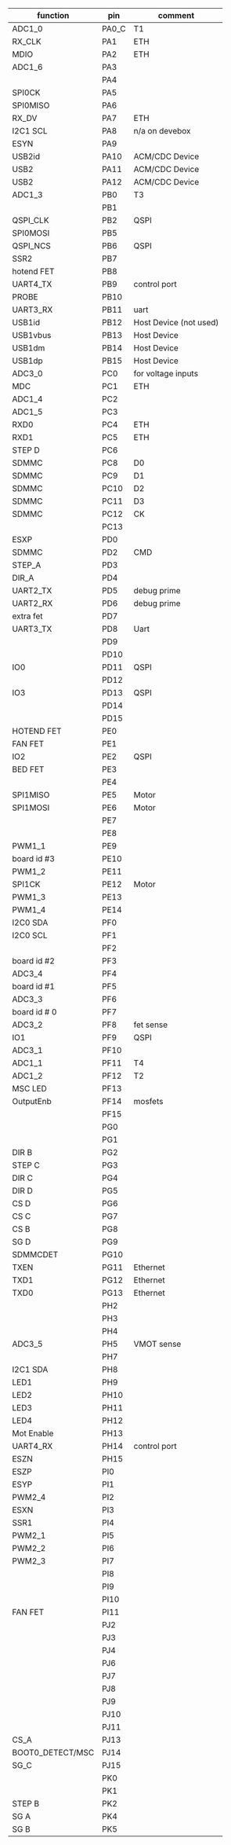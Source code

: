 | function         | pin   | comment                |
| --               | --    | --                     |
| ADC1_0           | PA0_C | T1                     |
| RX_CLK           | PA1   | ETH                    |
| MDIO             | PA2   | ETH                    |
| ADC1_6           | PA3   |                        |
|                  | PA4   |                        |
| SPI0CK           | PA5   |                        |
| SPI0MISO         | PA6   |                        |
| RX_DV            | PA7   | ETH                    |
| I2C1 SCL         | PA8   | n/a on devebox         |
| ESYN             | PA9   |                        |
| USB2id           | PA10  | ACM/CDC Device         |
| USB2             | PA11  | ACM/CDC Device         |
| USB2             | PA12  | ACM/CDC Device         |
| ADC1_3           | PB0   | T3                     |
|                  | PB1   |                        |
| QSPI_CLK         | PB2   | QSPI                   |
| SPI0MOSI         | PB5   |                        |
| QSPI_NCS         | PB6   | QSPI                   |
| SSR2             | PB7   |                        |
| hotend FET       | PB8   |                        |
| UART4_TX         | PB9   | control port           |
| PROBE            | PB10  |                        |
| UART3_RX         | PB11  | uart                   |
| USB1id           | PB12  | Host Device (not used) |
| USB1vbus         | PB13  | Host Device            |
| USB1dm           | PB14  | Host Device            |
| USB1dp           | PB15  | Host Device            |
| ADC3_0           | PC0   | for voltage inputs     |
| MDC              | PC1   | ETH                    |
| ADC1_4           | PC2   |                        |
| ADC1_5           | PC3   |                        |
| RXD0             | PC4   | ETH                    |
| RXD1             | PC5   | ETH                    |
| STEP D           | PC6   |                        |
| SDMMC            | PC8   | D0                     |
| SDMMC            | PC9   | D1                     |
| SDMMC            | PC10  | D2                     |
| SDMMC            | PC11  | D3                     |
| SDMMC            | PC12  | CK                     |
|                  | PC13  |                        |
| ESXP             | PD0   |                        |
| SDMMC            | PD2   | CMD                    |
| STEP_A           | PD3   |                        |
| DIR_A            | PD4   |                        |
| UART2_TX         | PD5   | debug prime            |
| UART2_RX         | PD6   | debug prime            |
| extra fet        | PD7   |                        |
| UART3_TX         | PD8   | Uart                   |
|                  | PD9   |                        |
|                  | PD10  |                        |
| IO0              | PD11  | QSPI                   |
|                  | PD12  |                        |
| IO3              | PD13  | QSPI                   |
|                  | PD14  |                        |
|                  | PD15  |                        |
| HOTEND FET       | PE0   |                        |
| FAN FET          | PE1   |                        |
| IO2              | PE2   | QSPI                   |
| BED FET          | PE3   |                        |
|                  | PE4   |                        |
| SPI1MISO         | PE5   | Motor                  |
| SPI1MOSI         | PE6   | Motor                  |
|                  | PE7   |                        |
|                  | PE8   |                        |
| PWM1_1           | PE9   |                        |
| board id #3      | PE10  |                        |
| PWM1_2           | PE11  |                        |
| SPI1CK           | PE12  | Motor                  |
| PWM1_3           | PE13  |                        |
| PWM1_4           | PE14  |                        |
| I2C0 SDA         | PF0   |                        |
| I2C0 SCL         | PF1   |                        |
|                  | PF2   |                        |
| board id #2      | PF3   |                        |
| ADC3_4           | PF4   |                        |
| board id #1      | PF5   |                        |
| ADC3_3           | PF6   |                        |
| board id # 0     | PF7   |                        |
| ADC3_2           | PF8   | fet sense              |
| IO1              | PF9   | QSPI                   |
| ADC3_1           | PF10  |                        |
| ADC1_1           | PF11  | T4                     |
| ADC1_2           | PF12  | T2                     |
| MSC LED          | PF13  |                        |
| OutputEnb        | PF14  | mosfets                |
|                  | PF15  |                        |
|                  | PG0   |                        |
|                  | PG1   |                        |
| DIR B            | PG2   |                        |
| STEP C           | PG3   |                        |
| DIR C            | PG4   |                        |
| DIR D            | PG5   |                        |
| CS D             | PG6   |                        |
| CS C             | PG7   |                        |
| CS B             | PG8   |                        |
| SG D             | PG9   |                        |
| SDMMCDET         | PG10  |                        |
| TXEN             | PG11  | Ethernet               |
| TXD1             | PG12  | Ethernet               |
| TXD0             | PG13  | Ethernet               |
|                  | PH2   |                        |
|                  | PH3   |                        |
|                  | PH4   |                        |
| ADC3_5           | PH5   | VMOT sense             |
|                  | PH7   |                        |
| I2C1 SDA         | PH8   |                        |
| LED1             | PH9   |                        |
| LED2             | PH10  |                        |
| LED3             | PH11  |                        |
| LED4             | PH12  |                        |
| Mot Enable       | PH13  |                        |
| UART4_RX         | PH14  | control port           |
| ESZN             | PH15  |                        |
| ESZP             | PI0   |                        |
| ESYP             | PI1   |                        |
| PWM2_4           | PI2   |                        |
| ESXN             | PI3   |                        |
| SSR1             | PI4   |                        |
| PWM2_1           | PI5   |                        |
| PWM2_2           | PI6   |                        |
| PWM2_3           | PI7   |                        |
|                  | PI8   |                        |
|                  | PI9   |                        |
|                  | PI10  |                        |
| FAN FET          | PI11  |                        |
|                  | PJ2   |                        |
|                  | PJ3   |                        |
|                  | PJ4   |                        |
|                  | PJ6   |                        |
|                  | PJ7   |                        |
|                  | PJ8   |                        |
|                  | PJ9   |                        |
|                  | PJ10  |                        |
|                  | PJ11  |                        |
| CS_A             | PJ13  |                        |
| BOOT0_DETECT/MSC | PJ14  |                        |
| SG_C             | PJ15  |                        |
|                  | PK0   |                        |
|                  | PK1   |                        |
| STEP B           | PK2   |                        |
| SG A             | PK4   |                        |
| SG B             | PK5   |                        |
